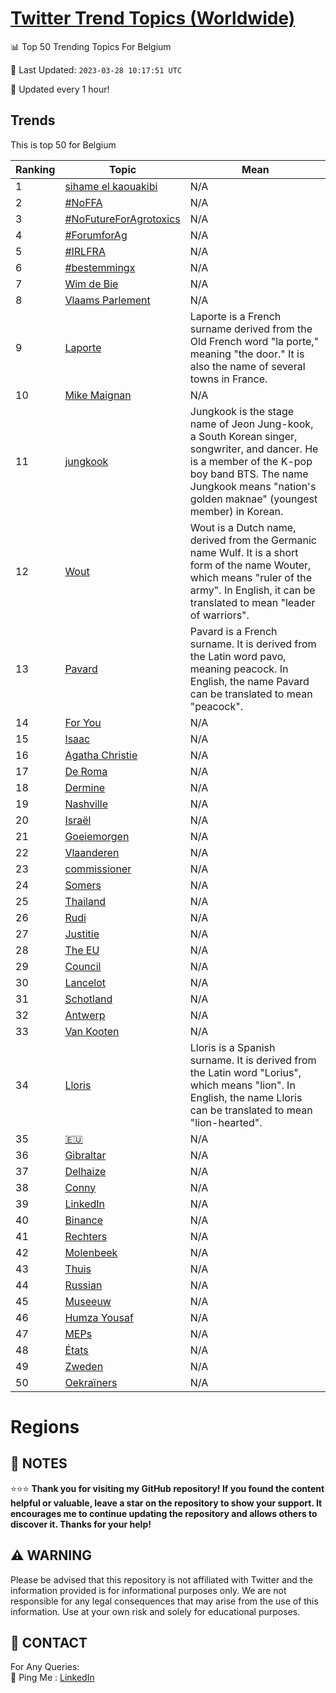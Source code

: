 [Twitter Trend Topics (Worldwide)](https://github.com/ErcinDedeoglu/Twitter-Trend-Topics)
==========


📊 Top 50 Trending Topics For Belgium

📆 Last Updated: `2023-03-28 10:17:51 UTC`

🔧 Updated every 1 hour!


## Trends

This is top 50 for Belgium

| Ranking | Topic | Mean |
| ------- | ------------ | ------------ |
| 1 | [sihame el kaouakibi](http://twitter.com/search?q=sihame+el+kaouakibi) | N/A |
| 2 | [#NoFFA](http://twitter.com/search?q=%23NoFFA) | N/A |
| 3 | [#NoFutureForAgrotoxics](http://twitter.com/search?q=%23NoFutureForAgrotoxics) | N/A |
| 4 | [#ForumforAg](http://twitter.com/search?q=%23ForumforAg) | N/A |
| 5 | [#IRLFRA](http://twitter.com/search?q=%23IRLFRA) | N/A |
| 6 | [#bestemmingx](http://twitter.com/search?q=%23bestemmingx) | N/A |
| 7 | [Wim de Bie](http://twitter.com/search?q=Wim+de+Bie) | N/A |
| 8 | [Vlaams Parlement](http://twitter.com/search?q=Vlaams+Parlement) | N/A |
| 9 | [Laporte](http://twitter.com/search?q=Laporte) | Laporte is a French surname derived from the Old French word "la porte," meaning "the door." It is also the name of several towns in France. |
| 10 | [Mike Maignan](http://twitter.com/search?q=Mike+Maignan) | N/A |
| 11 | [jungkook](http://twitter.com/search?q=jungkook) | Jungkook is the stage name of Jeon Jung-kook, a South Korean singer, songwriter, and dancer. He is a member of the K-pop boy band BTS. The name Jungkook means "nation's golden maknae" (youngest member) in Korean. |
| 12 | [Wout](http://twitter.com/search?q=Wout) | Wout is a Dutch name, derived from the Germanic name Wulf. It is a short form of the name Wouter, which means "ruler of the army". In English, it can be translated to mean "leader of warriors". |
| 13 | [Pavard](http://twitter.com/search?q=Pavard) | Pavard is a French surname. It is derived from the Latin word pavo, meaning peacock. In English, the name Pavard can be translated to mean "peacock". |
| 14 | [For You](http://twitter.com/search?q=For+You) | N/A |
| 15 | [Isaac](http://twitter.com/search?q=Isaac) | N/A |
| 16 | [Agatha Christie](http://twitter.com/search?q=Agatha+Christie) | N/A |
| 17 | [De Roma](http://twitter.com/search?q=De+Roma) | N/A |
| 18 | [Dermine](http://twitter.com/search?q=Dermine) | N/A |
| 19 | [Nashville](http://twitter.com/search?q=Nashville) | N/A |
| 20 | [Israël](http://twitter.com/search?q=Isra%c3%abl) | N/A |
| 21 | [Goeiemorgen](http://twitter.com/search?q=Goeiemorgen) | N/A |
| 22 | [Vlaanderen](http://twitter.com/search?q=Vlaanderen) | N/A |
| 23 | [commissioner](http://twitter.com/search?q=commissioner) | N/A |
| 24 | [Somers](http://twitter.com/search?q=Somers) | N/A |
| 25 | [Thailand](http://twitter.com/search?q=Thailand) | N/A |
| 26 | [Rudi](http://twitter.com/search?q=Rudi) | N/A |
| 27 | [Justitie](http://twitter.com/search?q=Justitie) | N/A |
| 28 | [The EU](http://twitter.com/search?q=The+EU) | N/A |
| 29 | [Council](http://twitter.com/search?q=Council) | N/A |
| 30 | [Lancelot](http://twitter.com/search?q=Lancelot) | N/A |
| 31 | [Schotland](http://twitter.com/search?q=Schotland) | N/A |
| 32 | [Antwerp](http://twitter.com/search?q=Antwerp) | N/A |
| 33 | [Van Kooten](http://twitter.com/search?q=Van+Kooten) | N/A |
| 34 | [Lloris](http://twitter.com/search?q=Lloris) | Lloris is a Spanish surname. It is derived from the Latin word "Lorius", which means "lion". In English, the name Lloris can be translated to mean "lion-hearted". |
| 35 | [🇪🇺](http://twitter.com/search?q=%f0%9f%87%aa%f0%9f%87%ba) | N/A |
| 36 | [Gibraltar](http://twitter.com/search?q=Gibraltar) | N/A |
| 37 | [Delhaize](http://twitter.com/search?q=Delhaize) | N/A |
| 38 | [Conny](http://twitter.com/search?q=Conny) | N/A |
| 39 | [LinkedIn](http://twitter.com/search?q=LinkedIn) | N/A |
| 40 | [Binance](http://twitter.com/search?q=Binance) | N/A |
| 41 | [Rechters](http://twitter.com/search?q=Rechters) | N/A |
| 42 | [Molenbeek](http://twitter.com/search?q=Molenbeek) | N/A |
| 43 | [Thuis](http://twitter.com/search?q=Thuis) | N/A |
| 44 | [Russian](http://twitter.com/search?q=Russian) | N/A |
| 45 | [Museeuw](http://twitter.com/search?q=Museeuw) | N/A |
| 46 | [Humza Yousaf](http://twitter.com/search?q=Humza+Yousaf) | N/A |
| 47 | [MEPs](http://twitter.com/search?q=MEPs) | N/A |
| 48 | [États](http://twitter.com/search?q=%c3%89tats) | N/A |
| 49 | [Zweden](http://twitter.com/search?q=Zweden) | N/A |
| 50 | [Oekraïners](http://twitter.com/search?q=Oekra%c3%afners) | N/A |



# Regions




## 📝 NOTES

⭐⭐⭐ **Thank you for visiting my GitHub repository! If you found the content helpful or valuable, leave a star on the repository to show your support. It encourages me to continue updating the repository and allows others to discover it. Thanks for your help!**


## ⚠️ WARNING

Please be advised that this repository is not affiliated with Twitter and the information provided is for informational purposes only. We are not responsible for any legal consequences that may arise from the use of this information. Use at your own risk and solely for educational purposes.


## 📨 CONTACT

 For Any Queries:  
            🏓 Ping Me : [LinkedIn](https://www.linkedin.com/in/ercindedeoglu/)
